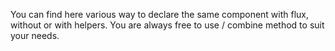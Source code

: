 You can find here various way to declare the same component with flux, without or with helpers.
You are always free to use / combine method to suit your needs.